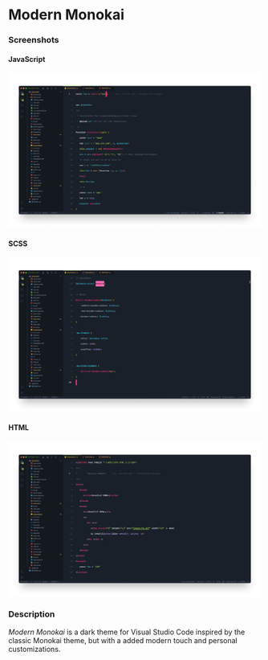 # Modern Monokai

### Screenshots

#### JavaScript

![Modern Monokai Theme screenshot](assets/screen1.png)

#### SCSS

![Modern Monokai Theme screenshot](assets/screen2.png)

#### HTML

![Modern Monokai Theme screenshot](assets/screen3.png)

### Description

_Modern Monokai_ is a dark theme for Visual Studio Code inspired by the classic Monokai theme, but with a added modern touch and personal customizations.
